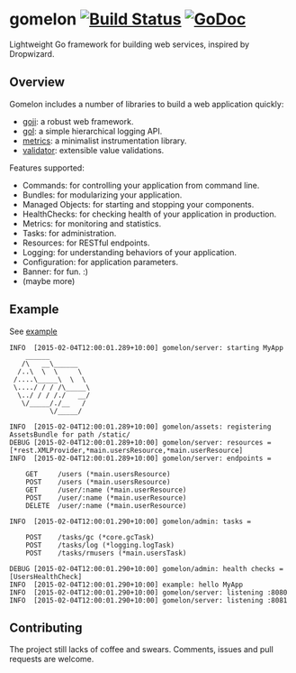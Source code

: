 # gomelon [![Build Status](https://travis-ci.org/goburrow/gomelon.svg)](https://travis-ci.org/goburrow/gomelon) [![GoDoc](https://godoc.org/github.com/goburrow/gomelon?status.svg)](https://godoc.org/github.com/goburrow/gomelon)
Lightweight Go framework for building web services, inspired by Dropwizard.

## Overview
Gomelon includes a number of libraries to build a web application quickly:

* [goji](https://github.com/zenazn/goji): a robust web framework.
* [gol](https://github.com/goburrow/gol): a simple hierarchical logging API.
* [metrics](https://github.com/codahale/metrics): a minimalist instrumentation library.
* [validator](https://github.com/go-validator/validator): extensible value validations.

Features supported:

- Commands: for controlling your application from command line.
- Bundles: for modularizing your application.
- Managed Objects: for starting and stopping your components.
- HealthChecks: for checking health of your application in production.
- Metrics: for monitoring and statistics.
- Tasks: for administration.
- Resources: for RESTful endpoints.
- Logging: for understanding behaviors of your application.
- Configuration: for application parameters.
- Banner: for fun. :)
- (maybe more)

## Example
See [example](https://github.com/goburrow/gomelon/tree/master/example)

```
INFO  [2015-02-04T12:00:01.289+10:00] gomelon/server: starting MyApp
    ______
   /\   __\______
  /..\  \  \     \
 /....\_____\  \  \
 \..../ / / /\_____\
  \../ / / /./   __/
   \/_____/./__   /
          \/_____/

INFO  [2015-02-04T12:00:01.289+10:00] gomelon/assets: registering AssetsBundle for path /static/
DEBUG [2015-02-04T12:00:01.289+10:00] gomelon/server: resources = [*rest.XMLProvider,*main.usersResource,*main.userResource]
INFO  [2015-02-04T12:00:01.289+10:00] gomelon/server: endpoints =

    GET     /users (*main.usersResource)
    POST    /users (*main.usersResource)
    GET     /user/:name (*main.userResource)
    POST    /user/:name (*main.userResource)
    DELETE  /user/:name (*main.userResource)

INFO  [2015-02-04T12:00:01.290+10:00] gomelon/admin: tasks =

    POST    /tasks/gc (*core.gcTask)
    POST    /tasks/log (*logging.logTask)
    POST    /tasks/rmusers (*main.usersTask)

DEBUG [2015-02-04T12:00:01.290+10:00] gomelon/admin: health checks = [UsersHealthCheck]
INFO  [2015-02-04T12:00:01.290+10:00] example: hello MyApp
INFO  [2015-02-04T12:00:01.290+10:00] gomelon/server: listening :8080
INFO  [2015-02-04T12:00:01.290+10:00] gomelon/server: listening :8081
```

## Contributing
The project still lacks of coffee and swears. Comments, issues and pull requests are welcome.
